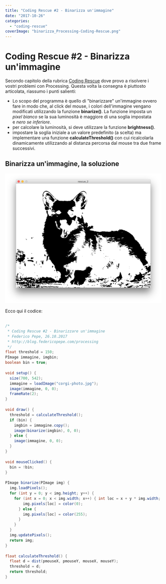 ```yaml
---
title: "Coding Rescue #2 - Binarizza un'immagine"
date: "2017-10-26"
categories: 
  - "coding-rescue"
coverImage: "binarizza_Processing-Coding-Rescue.png"
---
```

# Coding Rescue #2 - Binarizza un'immagine

Secondo capitolo della rubrica [Coding Rescue](https://blog.federicopepe.com/category/coding-rescue/) dove provo a risolvere i vostri problemi con Processing. Questa volta la consegna è piuttosto articolata, riassumo i punti salienti:

- Lo scopo del programma è quello di "binarizzare" un'immagine ovvero fare in modo che, al click del mouse, i colori dell'immagine vengano modificati utilizzando la funzione **binarize()**. La funzione imposta un _pixel bianco_ se la sua luminosità è maggiore di una soglia impostata e _nero se inferiore_.
- per calcolare la luminosità, si deve utilizzare la funzione **brightness()**.
- impostare la soglia iniziale a un valore predefinito (a scelta) ma implementare una funzione **calculateThreshold()** con cui ricalcolarla dinamicamente utilizzando al distanza percorsa dal mouse tra due frame successivi.

## Binarizza un'immagine, la soluzione

![binarizza un'immagine con Processing](/assets/images/binarizza_Processing-Coding-Rescue-1024x852.png)

Ecco qui il codice:

```java

/*
 * Coding Rescue #2 - Binarizzare un'immagine
 * Federico Pepe, 26.10.2017
 * http://blog.federicopepe.com/processing
 */
float threshold = 150;
PImage immagine, imgbin;
boolean bin = true;

void setup() {
  size(700, 542);
  immagine = loadImage("corgi-photo.jpg");
  image(immagine, 0, 0);
  frameRate(2);
} 

void draw() {
  threshold = calculateThreshold();
  if (bin) {
    imgbin = immagine.copy();
    image(binarize(imgbin), 0, 0);
  } else {
    image(immagine, 0, 0);
  }
}

void mouseClicked() {
  bin = !bin;
}  

PImage binarize(PImage img) {
  img.loadPixels();
  for (int y = 0; y < img.height; y++) {
    for (int x = 0; x < img.width; x++) { int loc = x + y * img.width; if (brightness(img.pixels[loc]) > threshold) {
        img.pixels[loc] = color(0);
      } else {
        img.pixels[loc] = color(255);
      }
    }
  }
  img.updatePixels();
  return img;
}

float calculateThreshold() {
  float d = dist(pmouseX, pmouseY, mouseX, mouseY);
  threshold = d;
  return threshold;
}
```
